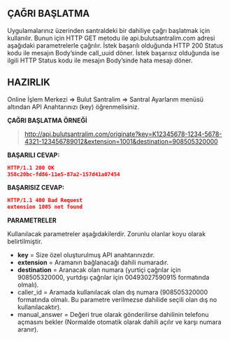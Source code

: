 **ÇAĞRI BAŞLATMA**
----
  Uygulamalarınız üzerinden santraldeki bir dahiliye çağrı başlatmak için kullanılır. Bunun için HTTP GET metodu ile api.bulutsantralim.com adresi aşağıdaki parametrelerle çağrılır. İstek başarılı olduğunda HTTP 200 Status kodu ile mesajın Body’sinde call_uuid döner. İstek başarısız olduğunda ise ilgili HTTP Status kodu ile mesajın Body’sinde hata mesajı döner.

**HAZIRLIK**
----
  Online İşlem Merkezi => Bulut Santralim => Santral Ayarlarım menüsü altından API Anahtarınızı (key) öğrenmelisiniz.
  
**ÇAĞRI BAŞLATMA ÖRNEĞİ**

>http://api.bulutsantralim.com/originate?key=K12345678-1234-5678-4321-123456789012&extension=1001&destination=908505320000

**BAŞARILI CEVAP:**

```json
HTTP/1.1 200 OK 
358c20bc-fd86-11e5-87a2-157d41a07454
```
**BAŞARISIZ CEVAP:**

```json
HTTP/1.1 400 Bad Request 
extension 1005 not found
```
**PARAMETRELER** 

Kullanılacak parametreler aşağıdakilerdir. Zorunlu olanlar koyu olarak belirtilmiştir. 
  * **key** = Size özel oluşturulmuş API anahtarınızdır. 
  * **extension** = Aramanın bağlanacağı dahili numaradır.
  * **destination** = Aranacak olan numara (yurtiçi çağrılar için 908505320000, yurtdışı çağrılar için 00493027590915 formatında olmalı).
  * caller_id = Aramada kullanılacak olan dış numara (908505320000 formatında olmalı. Bu parametre verilmezse dahilide seçili olan dış no kullanılacaktır).
  * manual_answer = Değeri true olarak gönderilirse dahilinin telefonu açmasını bekler (Normalde otomatik olarak dahili açılır ve karşı    numara aranır).
